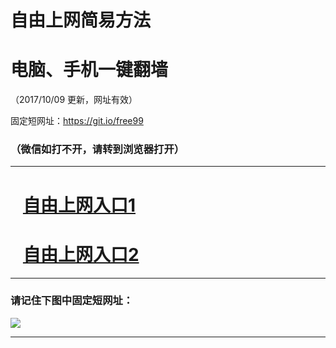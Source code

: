 ﻿# 自由上网简易方法

# 电脑、手机一键翻墙

（2017/10/09 更新，网址有效）

固定短网址：https://git.io/free99

### （微信如打不开，请转到浏览器打开）


***





# &nbsp;&nbsp; <a href="http://ft1976417442.fwq-tz-1001.info/fwqtz01.html?t=100900119896 " target="_blank">自由上网入口1</a>
# &nbsp;&nbsp; <a href="http://ft8201789.fwq-tz-1002.info/fwqtz02.html?t=100900124051 " target="_blank">自由上网入口2</a>
***

### 请记住下图中固定短网址：

<img src="https://s3-us-west-2.amazonaws.com/fwq-1001/yjfq-20170905okok.png" /> 


***

